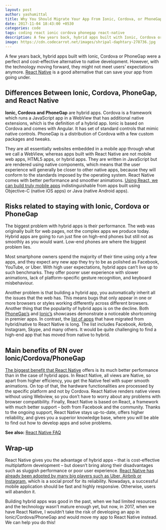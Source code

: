 ```yaml
---
layout: post
author: yashumittal
title: Why You Should Migrate Your App From Ionic, Cordova, or PhoneGap to React Native
date: 2017-11-04 18:43:00 +0530
categories: code
tags: coding react ionic cordova phonegap react-native
description: A few years back, hybrid apps built with Ionic, Cordova or PhoneGap were a perfect and cost-effective alternative to native development. However, with the technology moving
image: https://cdn.codecarrot.net/images/shripal-daphtary-278736.jpg
---
```


A few years back, hybrid apps built with Ionic, Cordova or PhoneGap were a perfect and cost-effective alternative to native development. However, with the technology moving forward, they might not meet users’ expectations anymore. [React Native](//www.codecarrot.net/services/react-native) is a good alternative that can save your app from going under.

## Differences Between Ionic, Cordova, PhoneGap, and React Native

**Ionic, Cordova and PhoneGap** are hybrid apps. Cordova is a framework which runs a JavaScript app in a WebView that has additional native extensions, which is the definition of a hybrid app. Ionic is based on Cordova and comes with Angular. It has set of standard controls that mimic native controls. PhoneGap is a distribution of Cordova with a few custom packages and tweaks.

They are all essentially websites embedded in a mobile app through what we call a WebView, whereas apps built with React Native are not mobile web apps, HTML5 apps, or hybrid apps. They are written in JavaScript but are rendered using native components, which means that the user experience will generally be closer to other native apps, because they will conform to the standards imposed by the operating system. React Native comes with better performance and smoother animations. [Using React, we can build truly mobile apps](/4-kinds-of-applications-to-build-with-react-native) indistinguishable from apps built using Objective-C (native iOS apps) or Java (native Android apps).

## Risks related to staying with Ionic, Cordova or PhoneGap

The biggest problem with hybrid apps is their performance. The web was originally built for web pages, not the complex apps we produce today. Hybrid apps are going to run just fine on high-end phones but still not as smoothly as you would want. Low-end phones are where the biggest problem lies.

Most smartphone owners spend the majority of their time using only a few apps, and they expect any new app they try to be as polished as Facebook, YouTube, or Uber. With high user expectations, hybrid apps can’t live up to such benchmarks. They offer poorer user experience with slower animations, lack of platform-specific gesture recognition, and keyboard misbehaviour.

Another problem is that building a hybrid app, you automatically inherit all the issues that the web has. This means bugs that only appear in one or more browsers or styles working differently across different browsers.
Another thing that the popularity of hybrid apps is on the decline. Both [PhoneGap’s](//phonegap.com/app/) and [Ionic’s](//showcase.ionicframework.com/apps/top) showcases demonstrate a noticeable shortcoming in premier apps. In contrast, the [list of apps](/9-great-apps-written-with-react-native) that have migrated from hybrid/native to React Native is long. The list includes Facebook, Airbnb, Instagram, Skype, and many others. It would be quite challenging to find a high-end app that has moved from native to hybrid.

## Main benefits of RN over Ionic/Cordova/PhoneGap

[The biggest benefit that React Native](/react-native-pros-and-cons-of-facebook-framework) offers is its much better performance than in the case of hybrid apps. In React Native, all views are Native, so apart from higher efficiency, you get the Native feel with super smooth animations. On top of that, the hardware functionalities are processed by the specific platform and not by Cordova. React Native renders native views without using Webview, so you don’t have to worry about any problems with browser compatibility. Finally, React Native is based on React, a framework with much better support – both from Facebook and the community. Thanks to the ongoing support, React Native stays up-to-date, offers higher reliability, and gives you a superior knowledge base, where you will be able to find out how to develop apps and solve problems.

**See also:** [React Native FAQ](/react-native-faq-all-you-want-to-know-about-react-native-but-you-were-afraid-to-ask)

## Wrap-up

React Native gives you the advantage of hybrid apps – that is cost-effective multiplatform development – but doesn’t bring along their disadvantages such as sluggish performance or poor user experience. [React Native has already been adopted by many big players such as Uber, Airbnb or Instagram](/9-great-apps-written-with-react-native), which is a social proof for its reliability. Nowadays, a successful mobile application should be fast and highly responsive. Otherwise, users will abandon it.

Building hybrid apps was good in the past, when we had limited resources and the technology wasn’t mature enough yet, but now, in 2017, when we have React Native, I wouldn’t take the risk of developing an app in Ionic/Cordova/PhoneGap and would move my app to React Native instead. We can help you do this!
